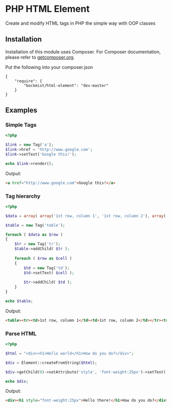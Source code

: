 # PHP HTML Element

Create and modify HTML tags in PHP the simple way with OOP classes

## Installation

Installation of this module uses Composer. For Composer documentation, please refer to
[getcomposer.org](http://getcomposer.org/).

Put the following into your composer.json

    {
        "require": {
            "bockmist/html-element": "dev-master"
        }
    }


## Examples

### Simple Tags

```php
<?php

$link = new Tag('a');
$link->href = 'http://www.google.com';
$link->setText('Google this!');

echo $link->render();
```

Output:

```html
<a href="http://www.google.com">Google this!</a>
```

### Tag hierarchy

```php
<?php

$data = array( array('1st row, column 1', '1st row, column 2'), array('2nd row, column 1', '2nd row, column 2') );

$table = new Tag('table');

foreach ( $data as $row )
{
    $tr = new Tag('tr');
    $table->addChild( $tr );
    
    foreach ( $row as $cell )
    {
        $td = new Tag('td');
        $td->setText( $cell );
        
        $tr->addChild( $td );
    }
}

echo $table;
```

Output:

```html
<table><tr><td>1st row, column 1</td><td>1st row, column 2</td></tr><tr><td>2nd row, column 1</td><td>2nd row, column 2</td></tr></table>
```

### Parse HTML

```php
<?php

$html = "<div><h1>Hello world</h1>How do you do?</div>";

$div = Element::createFromString($html);

$div->getChild(0)->setAttribute('style', 'font-weight:25px')->setText('Hello there!');

echo $div;
```

Output:

```html
<div><h1 style="font-weight:25px">Hello there!</h1>How do you do?</div>
```


